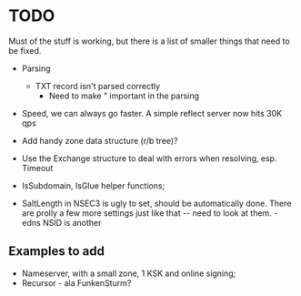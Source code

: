 # TODO

Must of the stuff is working, but there is a list of smaller
things that need to be fixed.

* Parsing
    * TXT record isn't parsed correctly
        - Need to make " important in the parsing

* Speed, we can always go faster. A simple reflect server now hits 30K qps
* Add handy zone data structure (r/b tree)?
* Use the Exchange structure to deal with errors when resolving, esp. Timeout
* IsSubdomain, IsGlue helper functions;
* SaltLength in NSEC3 is ugly to set, should be automatically done. There are prolly a few more
    settings just like that -- need to look at them.
    -edns NSID is another

## Examples to add

* Nameserver, with a small zone, 1 KSK and online signing;
* Recursor - ala FunkenSturm?
